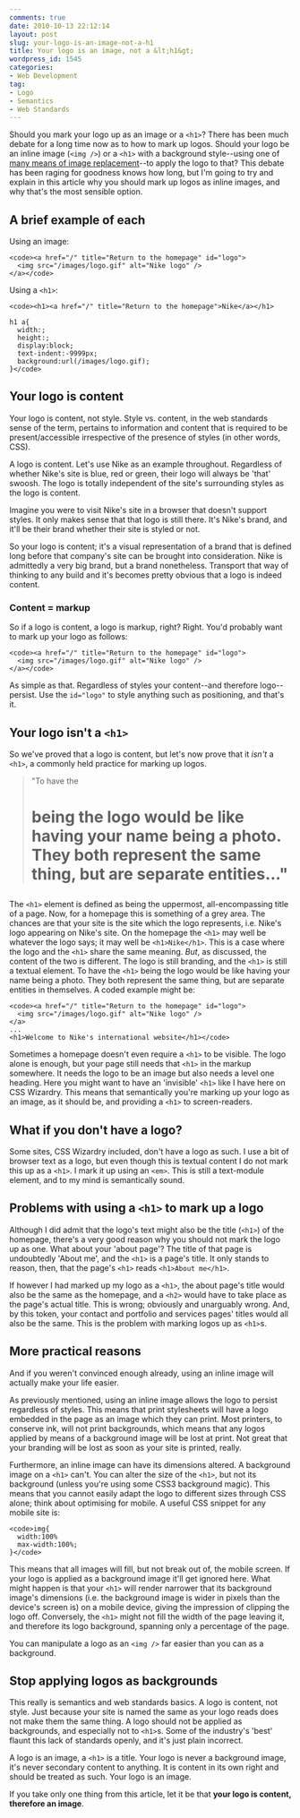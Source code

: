 ```yaml
---
comments: true
date: 2010-10-13 22:12:14
layout: post
slug: your-logo-is-an-image-not-a-h1
title: Your logo is an image, not a &lt;h1&gt;
wordpress_id: 1545
categories:
- Web Development
tag:
- Logo
- Semantics
- Web Standards
---
```


Should you mark your logo up as an image or a `<h1>`? There has been much debate for a long time now as to how to mark up logos. Should your logo be an inline image (`<img />`) or a `<h1>` with a background style--using one of [many means of image replacement](http://www.mezzoblue.com/tests/revised-image-replacement/)--to apply the logo to that? This debate has been raging for goodness knows how long, but I'm going to try and explain in this article why you should mark up logos as inline images, and why that's the most sensible option.







## A brief example of each



Using an image:

    
    <code><a href="/" title="Return to the homepage" id="logo">
      <img src="/images/logo.gif" alt="Nike logo" />
    </a></code>



Using a `<h1>`:

    
    <code><h1><a href="/" title="Return to the homepage">Nike</a></h1>
    
    h1 a{
      width:;
      height:;
      display:block;
      text-indent:-9999px;
      background:url(/images/logo.gif);
    }</code>





## Your logo is content



Your logo is content, not style. Style vs. content, in the web standards sense of the term, pertains to information and content that is required to be present/accessible irrespective of the presence of styles (in other words, CSS).

A logo is content. Let's use Nike as an example throughout. Regardless of whether Nike's site is blue, red or green, their logo will always be 'that' swoosh. The logo is totally independent of the site's surrounding styles as the logo is content.

Imagine you were to visit Nike's site in a browser that doesn't support styles. It only makes sense that that logo is still there. It's Nike's brand, and it'll be their brand whether their site is styled or not.

So your logo is content; it's a visual representation of a brand that is defined long before that company's site can be brought into consideration. Nike is admittedly a very big brand, but a brand nonetheless. Transport that way of thinking to any build and it's becomes pretty obvious that a logo is indeed content.



### Content = markup



So if a logo is content, a logo is markup, right? Right. You'd probably want to mark up your logo as follows:


    
    <code><a href="/" title="Return to the homepage" id="logo">
      <img src="/images/logo.gif" alt="Nike logo" />
    </a></code>



As simple as that. Regardless of styles your content--and therefore logo--persist. Use the `id="logo"` to style anything such as positioning, and that's it.



## Your logo isn't a `<h1>`



So we've proved that a logo is content, but let's now prove that it _isn't_ a `<h1>`, a commonly held practice for marking up logos.



> "To have the <h1> being the logo would be like having your name being a photo. They both represent the same thing, but are separate entities..."



The `<h1>` element is defined as being the uppermost, all-encompassing title of a page. Now, for a homepage this is something of a grey area. The chances are that your site is the site which the logo represents, i.e. Nike's logo appearing on Nike's site. On the homepage the `<h1>` may well be whatever the logo says; it may well be `<h1>Nike</h1>`. This is a case where the logo and the `<h1>` share the same meaning. _But_, as discussed, the content of the two is different. The logo is still branding, and the `<h1>` is still a textual element. To have the `<h1>` being the logo would be like having your name being a photo. They both represent the same thing, but are separate entities in themselves. A coded example might be:


    
    <code><a href="/" title="Return to the homepage" id="logo">
      <img src="/images/logo.gif" alt="Nike logo" />
    </a>
    ...
    <h1>Welcome to Nike's international website</h1></code>



Sometimes a homepage doesn't even require a `<h1>` to be visible. The logo alone is enough, but your page still needs that `<h1>` in the markup somewhere. It needs the logo to be an image but also needs a level one heading. Here you might want to have an 'invisible' `<h1>` like I have here on CSS Wizardry. This means that semantically you're marking up your logo as an image, as it should be, and providing a `<h1>` to screen-readers.



## What if you don't have a logo?



Some sites, CSS Wizardry included, don't have a logo as such. I use a bit of browser text as a logo, but even though this is textual content I do not mark this up as a `<h1>`. I mark it up using an `<em>`. This is still a text-module element, and to my mind is semantically sound.



## Problems with using a `<h1>` to mark up a logo



Although I did admit that the logo's text might also be the title (`<h1>`) of the homepage, there's a very good reason why you should not mark the logo up as one. What about your 'about page'? The title of that page is undoubtedly 'About me', and the `<h1>` is a page's title. It only stands to reason, then, that the page's `<h1>` reads `<h1>About me</h1>`.

If however I had marked up my logo as a `<h1>`, the about page's title would also be the same as the homepage, and a `<h2>` would have to take place as the page's actual title. This is wrong; obviously and unarguably wrong. And, by this token, your contact and portfolio and services pages' titles would all also be the same. This is the problem with marking logos up as `<h1>`s.



## More practical reasons



And if you weren't convinced enough already, using an inline image will actually make your life easier.

As previously mentioned, using an inline image allows  the logo to persist regardless of styles. This means that print stylesheets will have a logo embedded in the page as an image which they can print. Most printers, to conserve ink, will not print backgrounds, which means that any logos applied by means of a background image will be lost at print. Not great that your branding will be lost as soon as your site is printed, really.

Furthermore, an inline image can have its dimensions altered. A background image on a `<h1>` can't. You can alter the size of the `<h1>`, but not its background (unless you're using some CSS3 background magic). This means that you cannot easily adapt the logo to different sizes through CSS alone; think about optimising for mobile. A useful CSS snippet for any mobile site is:


    
    <code>img{
      width:100%
      max-width:100%;
    }</code>



This means that all images will fill, but not break out of, the mobile screen. If your logo is applied as a background image it'll get ignored here. What might happen is that your `<h1>` will render narrower that its background image's dimensions (i.e. the background image is wider in pixels than the device's screen is) on a mobile device, giving the impression of clipping the logo off. Conversely, the `<h1>` might not fill the width of the page leaving it, and therefore its logo background, spanning only a percentage of the page.

You can manipulate a logo as an `<img />` far easier than you can as a background.



## Stop applying logos as backgrounds



This really is semantics and web standards basics. A logo is content, not style. Just because your site is named the same as your logo reads does not make them the same thing. A logo should not be applied as backgrounds, and especially not to `<h1>`s. Some of the industry's 'best' flaunt this lack of standards openly, and it's just plain incorrect.

A logo is an image, a `<h1>` is a title. Your logo is never a background image, it's never secondary content to anything. It is content in its own right and should be treated as such. Your logo is an image.

If you take only one thing from this article, let it be that **your logo is content, therefore an image**.
